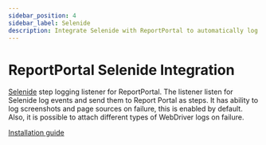 ```yaml
---
sidebar_position: 4
sidebar_label: Selenide
description: Integrate Selenide with ReportPortal to automatically log test steps, capture screenshots on failure, and attach WebDriver logs for enhanced test analysis.
---
```


# ReportPortal Selenide Integration

[Selenide](https://selenide.org/) step logging listener for ReportPortal. The listener listen for Selenide log events and send them to Report Portal as steps. It has ability to log screenshots and page sources on failure, this is enabled by default. Also, it is possible to attach different types of WebDriver logs on failure.

[Installation guide](https://github.com/reportportal/logger-java-selenide#readme)
